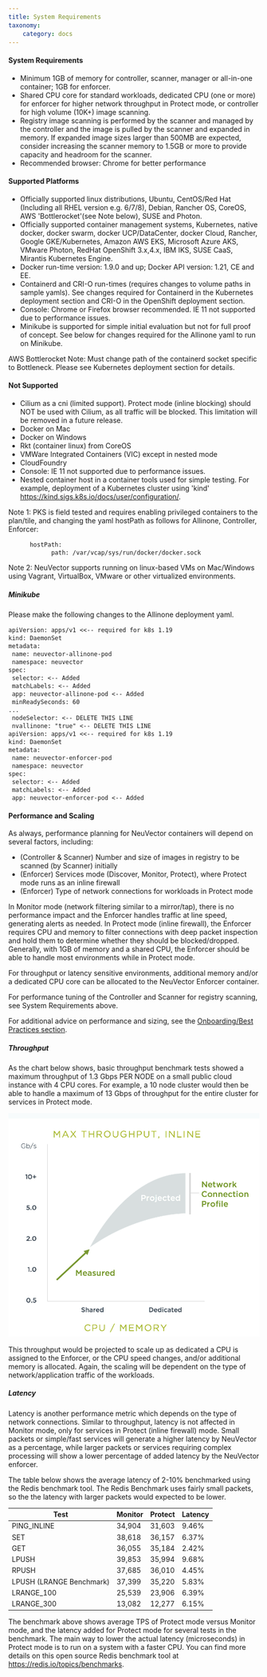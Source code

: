 ```yaml
---
title: System Requirements
taxonomy:
    category: docs
---
```


#### System Requirements
* Minimum 1GB of memory for controller, scanner, manager or all-in-one container; 1GB for enforcer.
* Shared CPU core for standard workloads, dedicated CPU (one or more) for enforcer for higher network throughput in Protect mode, or controller for high volume (10K+) image scanning.
* Registry image scanning is performed by the scanner and managed by the controller and the image is pulled by the scanner and expanded in memory. If expanded image sizes larger than 500MB are expected, consider increasing the scanner memory to 1.5GB or more to provide capacity and headroom for the scanner.
* Recommended browser: Chrome for better performance

#### Supported Platforms
* Officially supported linux distributions, Ubuntu, CentOS/Red Hat (Including all RHEL version e.g. 6/7/8), Debian, Rancher OS, CoreOS, AWS 'Bottlerocket'(see Note below), SUSE and Photon.
* Officially supported container management systems, Kubernetes, native docker, docker swarm, docker UCP/DataCenter, docker Cloud, Rancher, Google GKE/Kubernetes,  Amazon AWS EKS, Microsoft Azure AKS, VMware Photon, RedHat OpenShift 3.x,4.x, IBM IKS, SUSE CaaS, Mirantis Kubernetes Engine.
* Docker run-time version: 1.9.0 and up; Docker API version: 1.21, CE and EE.
* Containerd and CRI-O run-times (requires changes to volume paths in sample yamls). See changes required for Containerd in the Kubernetes deployment section and CRI-O in the OpenShift deployment section.
* Console: Chrome or Firefox browser recommended. IE 11 not supported due to performance issues.
* Minikube is supported for simple initial evaluation but not for full proof of concept. See below for changes required for the Allinone yaml to run on Minikube.

AWS Bottlerocket Note: Must change path of the containerd socket specific to Bottleneck. Please see Kubernetes deployment section for details.

#### Not Supported
* Cilium as a cni (limited support). Protect mode (inline blocking) should NOT be used with Cilium, as all traffic will be blocked. This limitation will be removed in a future release.
* Docker on Mac
* Docker on Windows
* Rkt (container linux) from CoreOS
* VMWare Integrated Containers (VIC) except in nested mode
* CloudFoundry
* Console: IE 11 not supported due to performance issues.
* Nested container host in a container tools used for simple testing. For example, deployment of a Kubernetes cluster using 'kind' https://kind.sigs.k8s.io/docs/user/configuration/.

Note 1: PKS is field tested and requires enabling privileged containers to the plan/tile, and changing the yaml hostPath as follows for Allinone, Controller, Enforcer:
<pre>
<code>      hostPath:
            path: /var/vcap/sys/run/docker/docker.sock</code>
</pre>

Note 2: NeuVector supports running on linux-based VMs on Mac/Windows using Vagrant, VirtualBox, VMware or other virtualized environments.

##### Minikube 
Please make the following changes to the Allinone deployment yaml.
```
apiVersion: apps/v1 <<-- required for k8s 1.19
kind: DaemonSet
metadata:
 name: neuvector-allinone-pod
 namespace: neuvector
spec:
 selector: <-- Added
 matchLabels: <-- Added
 app: neuvector-allinone-pod <-- Added
 minReadySeconds: 60
...
 nodeSelector: <-- DELETE THIS LINE 
 nvallinone: "true" <-- DELETE THIS LINE 
apiVersion: apps/v1 <<-- required for k8s 1.19
kind: DaemonSet
metadata:
 name: neuvector-enforcer-pod
 namespace: neuvector
spec:
 selector: <-- Added
 matchLabels: <-- Added
 app: neuvector-enforcer-pod <-- Added
```

#### Performance and Scaling
As always, performance planning for NeuVector containers will depend on several factors, including:
+ (Controller & Scanner) Number and size of images in registry to be scanned (by Scanner) initially
+ (Enforcer) Services mode (Discover, Monitor, Protect), where Protect mode runs as an inline firewall 
+ (Enforcer) Type of network connections for workloads in Protect mode

In Monitor mode (network filtering similar to a mirror/tap), there is no performance impact and the Enforcer handles traffic at line speed, generating alerts as needed. In Protect mode (inline firewall), the Enforcer requires CPU and memory to filter connections with deep packet inspection and hold them to determine whether they should be blocked/dropped. Generally, with 1GB of memory and a shared CPU, the Enforcer should be able to handle most environments while in Protect mode. 

For throughput or latency sensitive environments, additional memory and/or a dedicated CPU core can be allocated to the NeuVector Enforcer container.

For performance tuning of the Controller and Scanner for registry scanning, see System Requirements above.

For additional advice on performance and sizing, see the [Onboarding/Best Practices section](/deploying/production?target=_blank#best-practices-tips-qa-for-deploying-and-managing-neuvector).

##### Throughput
As the chart below shows, basic throughput benchmark tests showed a maximum throughput of 1.3 Gbps PER NODE on a small public cloud instance with 4 CPU cores. For example, a 10 node cluster would then be able to handle a maximum of 13 Gbps of throughput for the entire cluster for services in Protect mode. 

![Throughput](throughput.png)

This throughput would be projected to scale up as dedicated a CPU is assigned to the Enforcer, or the CPU speed changes, and/or additional memory is allocated. Again, the scaling will be dependent on the type of network/application traffic of the workloads.

##### Latency 
Latency is another performance metric which depends on the type of network connections. Similar to throughput, latency is not affected in Monitor mode, only for services in Protect (inline firewall) mode. Small packets or simple/fast services will generate a higher latency by NeuVector as a percentage, while larger packets or services requiring complex processing will show a lower percentage of added latency by the NeuVector enforcer.

The table below shows the average latency of 2-10% benchmarked using the Redis benchmark tool. The Redis Benchmark uses fairly small packets, so the the latency with larger packets would expected to be lower.

| Test | Monitor | Protect | Latency |
| ------ | ----------- | -------------- | ------- |
| PING_INLINE | 34,904 | 31,603 | 9.46% |
| SET | 38,618 | 36,157 | 6.37% |
| GET | 36,055 | 35,184 | 2.42% |
| LPUSH | 39,853 | 35,994 | 9.68% |
| RPUSH | 37,685 | 36,010 | 4.45% |
| LPUSH (LRANGE Benchmark) | 37,399 | 35,220 | 5.83% |
| LRANGE_100 | 25,539 | 23,906 | 6.39% |
| LRANGE_300 | 13,082 | 12,277 | 6.15% |


The benchmark above shows average TPS of Protect mode versus Monitor mode, and the latency added for Protect mode for several tests in the benchmark. The main way to lower the actual latency (microseconds) in Protect mode is to run on a system with a faster CPU. You can find more details on this open source Redis benchmark tool at https://redis.io/topics/benchmarks.




